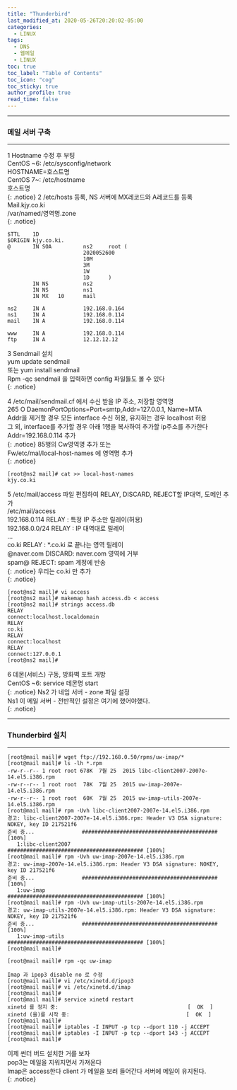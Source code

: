 ```yaml
---
title: "Thunderbird"
last_modified_at: 2020-05-26T20:20:02-05:00
categories:
  - LINUX
tags:
  - DNS
  - 웹메일
  - LINUX
toc: true 
toc_label: "Table of Contents"
toc_icon: "cog"
toc_sticky: true 
author_profile: true 
read_time: false 
---
```


---
### 메일 서버 구축
---

1 Hostname 수정 후 부팅  
CentOS ~6: /etc/sysconfig/network  
HOSTNAME=호스트명  
CentOS 7~: /etc/hostname  
호스트명  
{: .notice}
2 /etc/hosts 등록, NS 서버에 MX레코드와 A레코드를 등록  
Mail.kjy.co.ki  
/var/named/영역명.zone  
{: .notice}
```
$TTL    1D
$ORIGIN kjy.co.ki.
@       IN SOA          ns2     root (
                        2020052600
                        10M
                        3M
                        1W
                        1D      )
        IN NS           ns2
        IN NS           ns1
        IN MX   10      mail

ns2     IN A            192.168.0.164
ns1     IN A            192.168.0.114
mail    IN A            192.168.0.114

www     IN A            192.168.0.114
ftp     IN A            12.12.12.12
```

3 Sendmail 설치  
yum update sendmail  
또는 yum install sendmail  
Rpm -qc sendmail 을 입력하면 config 파일들도 볼 수 있다  
{: .notice}

4 /etc/mail/sendmail.cf 에서 수신 받을 IP 주소, 저장할 영역명  
265 O DaemonPortOptions=Port=smtp,Addr=127.0.0.1, Name=MTA  
Addr을 제거할 경우 모든 interface 수신 허용, 유지하는 경우 localhost 허용   
그 외, interface를 추가할 경우 아래 1행을 복사하여 추가할 ip주소를 추가한다  
Addr=192.168.0.114 추가  
{: .notice}
85행의 Cw영역명 추가 또는  
Fw/etc/mal/local-host-names 에 영역명 추가  
{: .notice}
```
[root@ns2 mail]# cat >> local-host-names  
kjy.co.ki  
```

5 /etc/mail/access 파일 편집하여 RELAY, DISCARD, REJECT할 IP대역, 도메인 추가  
/etc/mail/access  
192.168.0.114	RELAY	 : 특정 IP 주소만 릴레이(허용)   
192.168.0.0/24	RELAY	: IP 대역대로 릴레이  
…  
co.ki		RELAY	: *.co.ki 로 끝나는 영역 릴레이  
@naver.com	DISCARD: naver.com 영역에 거부  
spam@		REJECT: spam 계정에 반송  
{: .notice}
우리는 co.ki 만 추가  
{: .notice}

```
[root@ns2 mail]# vi access
[root@ns2 mail]# makemap hash access.db < access
[root@ns2 mail]# strings access.db
RELAY
connect:localhost.localdomain
RELAY
co.ki
RELAY
connect:localhost
RELAY
connect:127.0.0.1
[root@ns2 mail]#
```

6 데몬(서비스) 구동, 방화벽 포트 개방  
CentOS ~6: service 데몬명 start  
{: .notice}
Ns2 가 네임 서버  -  zone 파일 설정   
Ns1 이 메일 서버  - 전반적인 설정은 여기에 했어야했다.  
{: .notice}

---
### Thunderbird 설치
---
```
[root@mail mail]# wget ftp://192.168.0.50/rpms/uw-imap/*
[root@mail mail]# ls -lh *.rpm
-rw-r--r-- 1 root root 678K  7월 25  2015 libc-client2007-2007e-14.el5.i386.rpm
-rw-r--r-- 1 root root  78K  7월 25  2015 uw-imap-2007e-14.el5.i386.rpm
-rw-r--r-- 1 root root  60K  7월 25  2015 uw-imap-utils-2007e-14.el5.i386.rpm
[root@mail mail]# rpm -Uvh libc-client2007-2007e-14.el5.i386.rpm
경고: libc-client2007-2007e-14.el5.i386.rpm: Header V3 DSA signature: NOKEY, key ID 217521f6
준비 중...               ########################################### [100%]
   1:libc-client2007        ########################################### [100%]
[root@mail mail]# rpm -Uvh uw-imap-2007e-14.el5.i386.rpm
경고: uw-imap-2007e-14.el5.i386.rpm: Header V3 DSA signature: NOKEY, key ID 217521f6
준비 중...               ########################################### [100%]
   1:uw-imap                ########################################### [100%]
[root@mail mail]# rpm -Uvh uw-imap-utils-2007e-14.el5.i386.rpm
경고: uw-imap-utils-2007e-14.el5.i386.rpm: Header V3 DSA signature: NOKEY, key ID 217521f6
준비 중...               ########################################### [100%]
   1:uw-imap-utils          ########################################### [100%]
[root@mail mail]#
```
```
[root@mail mail]# rpm -qc uw-imap
```
```
Imap 과 ipop3 disable no 로 수정 
[root@mail mail]# vi /etc/xinetd.d/ipop3
[root@mail mail]# vi /etc/xinetd.d/imap
[root@mail mail]#
[root@mail mail]# service xinetd restart
xinetd 를 정지 중:                                         [  OK  ]
xinetd (을)를 시작 중:                                     [  OK  ]
[root@mail mail]#
[root@mail mail]# iptables -I INPUT -p tcp --dport 110 -j ACCEPT
[root@mail mail]# iptables -I INPUT -p tcp --dport 143 -j ACCEPT
[root@mail mail]#
```

이제 썬더 버드 설치한 거를 보자  
pop3는 메일을 지워지면서 가져온다   
Imap은 access한다 client 가 메일을 보러 들어간다 서버에 메일이 유지된다.   
{: .notice}
